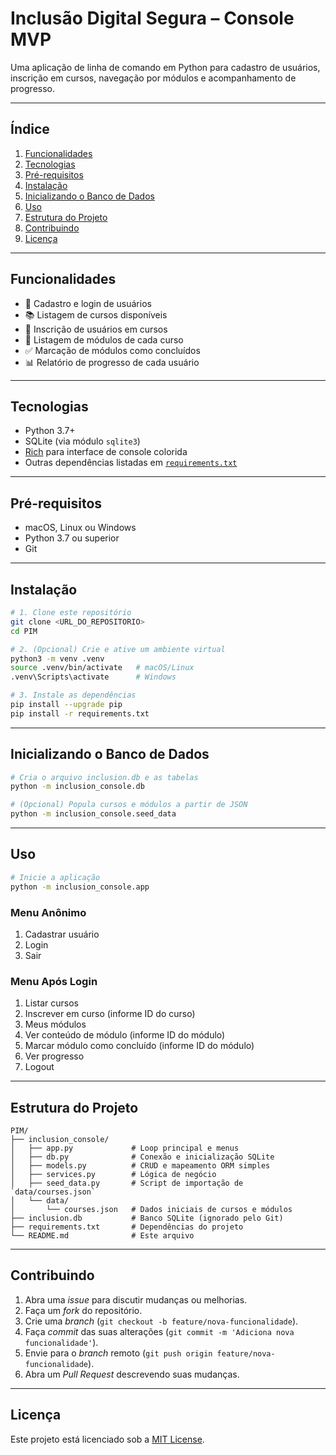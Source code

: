 # Inclusão Digital Segura – Console MVP

Uma aplicação de linha de comando em Python para cadastro de usuários, inscrição em cursos, navegação por módulos e acompanhamento de progresso.

---

## Índice

1. [Funcionalidades](#funcionalidades)  
2. [Tecnologias](#tecnologias)  
3. [Pré-requisitos](#pré-requisitos)  
4. [Instalação](#instalação)  
5. [Inicializando o Banco de Dados](#inicializando-o-banco-de-dados)  
6. [Uso](#uso)  
7. [Estrutura do Projeto](#estrutura-do-projeto)  
8. [Contribuindo](#contribuindo)  
9. [Licença](#licença)  

---

## Funcionalidades

- 🚀 Cadastro e login de usuários  
- 📚 Listagem de cursos disponíveis  
- 📝 Inscrição de usuários em cursos  
- 📖 Listagem de módulos de cada curso  
- ✅ Marcação de módulos como concluídos  
- 📊 Relatório de progresso de cada usuário  

---

## Tecnologias

- Python 3.7+  
- SQLite (via módulo `sqlite3`)  
- [Rich](https://pypi.org/project/rich) para interface de console colorida  
- Outras dependências listadas em [`requirements.txt`](requirements.txt)  

---

## Pré-requisitos

- macOS, Linux ou Windows  
- Python 3.7 ou superior  
- Git  

---

## Instalação

```bash
# 1. Clone este repositório
git clone <URL_DO_REPOSITORIO>
cd PIM

# 2. (Opcional) Crie e ative um ambiente virtual
python3 -m venv .venv
source .venv/bin/activate   # macOS/Linux
.venv\Scripts\activate      # Windows

# 3. Instale as dependências
pip install --upgrade pip
pip install -r requirements.txt
```

---

## Inicializando o Banco de Dados

```bash
# Cria o arquivo inclusion.db e as tabelas
python -m inclusion_console.db

# (Opcional) Popula cursos e módulos a partir de JSON
python -m inclusion_console.seed_data
```

---

## Uso

```bash
# Inicie a aplicação
python -m inclusion_console.app
```

### Menu Anônimo

1. Cadastrar usuário  
2. Login  
3. Sair  

### Menu Após Login

1. Listar cursos  
2. Inscrever em curso (informe ID do curso)  
3. Meus módulos  
4. Ver conteúdo de módulo (informe ID do módulo)  
5. Marcar módulo como concluído (informe ID do módulo)  
6. Ver progresso  
7. Logout  

---

## Estrutura do Projeto

```
PIM/
├── inclusion_console/
│   ├── app.py             # Loop principal e menus
│   ├── db.py              # Conexão e inicialização SQLite
│   ├── models.py          # CRUD e mapeamento ORM simples
│   ├── services.py        # Lógica de negócio
│   ├── seed_data.py       # Script de importação de `data/courses.json`
│   └── data/
│       └── courses.json   # Dados iniciais de cursos e módulos
├── inclusion.db           # Banco SQLite (ignorado pelo Git)
├── requirements.txt       # Dependências do projeto
└── README.md              # Este arquivo
```

---

## Contribuindo

1. Abra uma _issue_ para discutir mudanças ou melhorias.  
2. Faça um _fork_ do repositório.  
3. Crie uma _branch_ (`git checkout -b feature/nova-funcionalidade`).  
4. Faça _commit_ das suas alterações (`git commit -m 'Adiciona nova funcionalidade'`).  
5. Envie para o _branch_ remoto (`git push origin feature/nova-funcionalidade`).  
6. Abra um _Pull Request_ descrevendo suas mudanças.  

---

## Licença

Este projeto está licenciado sob a [MIT License](LICENSE).  
